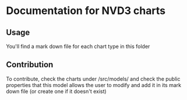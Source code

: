# Documentation for NVD3 charts

## Usage
You'll find a mark down file for each chart type in this folder

## Contribution
To contribute, check the charts under /src/models/ and check the public properties that this model allows the user to modify and add it in its mark down file (or create one if it doesn't exist) 